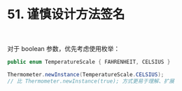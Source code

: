 # 51. 谨慎设计方法签名

​    

对于 boolean 参数，优先考虑使用枚举：

```java
public enum TemperatureScale { FAHRENHEIT, CELSIUS }

Thermometer.newInstance(TemperatureScale.CELSIUS);
// 比 Thermometer.newInstance(true); 方式更易于理解、扩展
```

